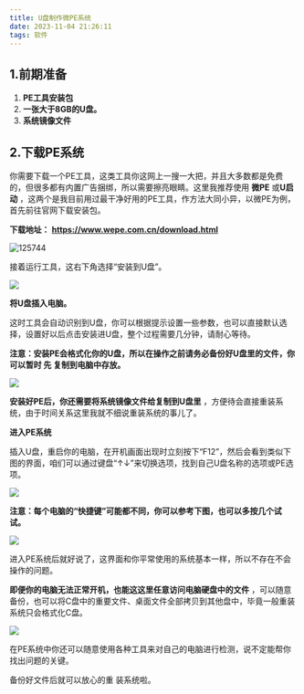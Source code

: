 ```yaml
---
title: U盘制作微PE系统
date: 2023-11-04 21:26:11
tags: 软件
---
```


## 1.前期准备

1. **PE工具安装包**
2. **一张大于8GB的U盘。**
3. **系统镜像文件**

## 2.下载PE系统

你需要下载一个PE工具，这类工具你这网上一搜一大把，并且大多数都是免费的，但很多都有内置广告捆绑，所以需要擦亮眼睛。这里我推荐使用 **微PE** 或**U启动** ，这两个是我目前用过最干净好用的PE工具，作方法大同小异，以微PE为例，首先前往官网下载安装包。

**下载地址：** **https://www.wepe.com.cn/download.html**

![125744](https://gitee.com/helloliyilin/picgoimg/raw/master/img/640)

接着运行工具，这右下角选择“安装到U盘”。

![](https://cdn.jsdelivr.net/gh/helloliyilin/picgoimg//img/20231124164525.png)

**将U盘插入电脑。**

这时工具会自动识别到U盘，你可以根据提示设置一些参数，也可以直接默认选择，设置好以后点击安装进U盘，整个过程需要几分钟，请耐心等待。

**注意：安装PE会格式化你的U盘，所以在操作之前请务必备份好U盘里的文件，你可以暂时 先 复制到电脑中存放。**

![](https://cdn.jsdelivr.net/gh/helloliyilin/picgoimg//img/20231124164603.png)

**安装好PE后，你还需要将系统镜像文件给复制到U盘里** ，方便待会直接重装系统，由于时间关系这里我就不细说重装系统的事儿了。

**进入PE系统**

插入U盘，重启你的电脑，在开机画面出现时立刻按下“F12”，然后会看到类似下图的界面，咱们可以通过键盘“↑↓”来切换选项，找到自己U盘名称的选项或PE选项。

![](https://cdn.jsdelivr.net/gh/helloliyilin/picgoimg//img/640.png)

**注意：每个电脑的“快捷键”可能都不同，你可以参考下图，也可以多按几个试试。**

![](https://cdn.jsdelivr.net/gh/helloliyilin/picgoimg//img/sswd.png)

进入PE系统后就好说了，这界面和你平常使用的系统基本一样，所以不存在不会操作的问题。

**即便你的电脑无法正常开机，也能这这里任意访问电脑硬盘中的文件** ，可以随意备份，也可以将C盘中的重要文件、桌面文件全部拷贝到其他盘中，毕竟一般重装系统只会格式化C盘。

![](https://cdn.jsdelivr.net/gh/helloliyilin/picgoimg//img/aqa.png)

在PE系统中你还可以随意使用各种工具来对自己的电脑进行检测，说不定能帮你找出问题的关键。

备份好文件后就可以放心的重 装系统啦。